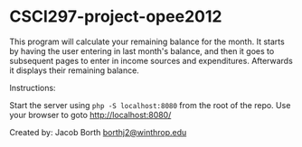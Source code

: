 # CSCI297-project-opee2012

This program will calculate your remaining balance for the month. It starts by having the user entering in last month's
balance, and then it goes to subsequent pages to enter in income sources and expenditures. Afterwards it displays their
remaining balance.

Instructions:

Start the server using `php -S localhost:8080` from the root of the repo.  Use your browser to goto [http://localhost:8080/](http://localhost:8080/)

Created by: Jacob Borth
borthj2@winthrop.edu